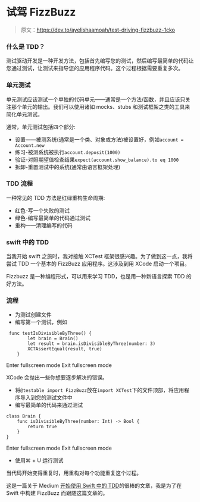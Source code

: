 # 试驾 FizzBuzz

> 原文：<https://dev.to/ayelishaamoah/test-driving-fizzbuzz-1cko>

### 什么是 TDD？

测试驱动开发是一种开发方法，包括首先编写您的测试，然后编写最简单的代码让您通过测试，让测试来指导您的应用程序代码。这个过程根据需要重复多次。

### 单元测试

单元测试应该测试一个单独的代码单元——通常是一个方法/函数，并且应该只关注那个单元的输出。我们可以使用诸如 mocks、stubs 和测试框架之类的工具来简化单元测试。

通常，单元测试包括四个部分:

*   设置——被测系统(通常是一个类、对象或方法)被设置好，例如`account = Account.new`
*   练习-被测系统被执行`account.deposit(1000)`
*   验证-对照期望值检查结果`expect(account.show_balance).to eq 1000`
*   拆卸-重置测试中的系统(通常由语言框架处理)

### TDD 流程

一种常见的 TDD 方法是红绿重构生命周期:

*   红色-写一个失败的测试
*   绿色-编写最简单的代码通过测试
*   重构——清理编写的代码

### swift 中的 TDD

当我开始 swift 之旅时，我对接触 XCTest 框架很感兴趣。为了做到这一点，我将尝试 TDD 一个基本的 FizzBuzz 应用程序。这涉及到用 XCode 启动一个项目。

Fizzbuzz 是一种编程形式，可以用来学习 TDD，也是用一种新语言探索 TDD 的好方法。

### 流程

*   为测试创建文件
*   编写第一个测试，例如

```
 func testIsDivisibleByThree() {
        let brain = Brain()
        let result = brain.isDivisibleByThree(number: 3)
        XCTAssertEqual(result, true)
    } 
```

Enter fullscreen mode Exit fullscreen mode

XCode 会抛出一些你想要逐步解决的错误。

*   将`@testable import FizzBuzz`放在`import XCTest`下的文件顶部，将应用程序导入到您的测试文件中
*   编写最简单的代码来通过测试

```
class Brain {
    func isDivisibleByThree(number: Int) -> Bool {
        return true
    }
} 
```

Enter fullscreen mode Exit fullscreen mode

*   使用⌘ + U 运行测试

当代码开始变得重复时，用重构对每个功能重复这个过程。

这是一篇关于 Medium [开始使用 Swift 中的 TDD](https://medium.com/@ynzc/getting-started-with-tdd-in-swift-2fab3e07204b)的很棒的文章，我是为了在 Swift 中构建 FizzBuzz 而跟随这篇文章的。
